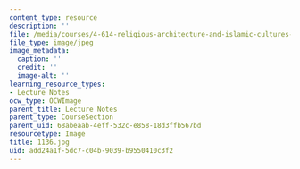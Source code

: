 ```yaml
---
content_type: resource
description: ''
file: /media/courses/4-614-religious-architecture-and-islamic-cultures-fall-2002/add24a1f5dc7c04b9039b9550410c3f2_1136.jpg
file_type: image/jpeg
image_metadata:
  caption: ''
  credit: ''
  image-alt: ''
learning_resource_types:
- Lecture Notes
ocw_type: OCWImage
parent_title: Lecture Notes
parent_type: CourseSection
parent_uid: 68abeaab-4eff-532c-e858-18d3ffb567bd
resourcetype: Image
title: 1136.jpg
uid: add24a1f-5dc7-c04b-9039-b9550410c3f2
---
```

